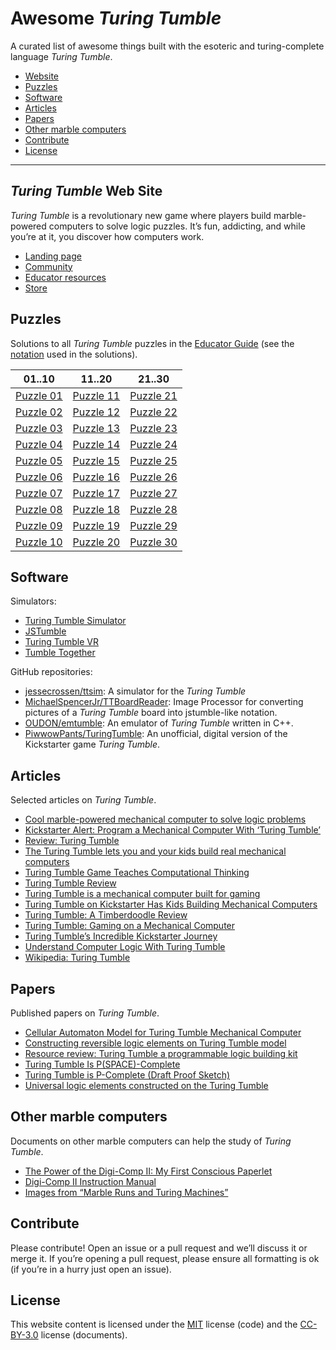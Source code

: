 # Awesome _Turing Tumble_

A curated list of awesome things built with the esoteric and
turing-complete language _Turing Tumble_.

* [Website](#turing-tumble-web-site)
* [Puzzles](#puzzles)
* [Software](#software)
* [Articles](#articles)
* [Papers](#papers)
* [Other marble computers](#other-marble-computers)
* [Contribute](#contribute)
* [License](#license)

------------------------------------------------------------------------

## _Turing Tumble_ Web Site

_Turing Tumble_ is a revolutionary new game where players build marble-powered
computers to solve logic puzzles. It’s fun, addicting, and while you’re at it,
you discover how computers work.

* [Landing page](https://www.turingtumble.com/)
* [Community](https://community.turingtumble.com/)
* [Educator resources](https://edu.turingtumble.com/)
* [Store](https://store.turingtumble.com/)

## Puzzles

Solutions to all _Turing Tumble_ puzzles in the [Educator Guide](text/EducatorGuide.md)
(see the [notation](text/LEGEND.md) used in the solutions).

| 01..10                      | 11..20                      | 21..30                      |
|-----------------------------|-----------------------------|-----------------------------|
|[Puzzle 01](text/puzzle01.md)|[Puzzle 11](text/puzzle11.md)|[Puzzle 21](text/puzzle21.md)|
|[Puzzle 02](text/puzzle02.md)|[Puzzle 12](text/puzzle12.md)|[Puzzle 22](text/puzzle22.md)|
|[Puzzle 03](text/puzzle03.md)|[Puzzle 13](text/puzzle13.md)|[Puzzle 23](text/puzzle23.md)|
|[Puzzle 04](text/puzzle04.md)|[Puzzle 14](text/puzzle14.md)|[Puzzle 24](text/puzzle24.md)|
|[Puzzle 05](text/puzzle05.md)|[Puzzle 15](text/puzzle15.md)|[Puzzle 25](text/puzzle25.md)|
|[Puzzle 06](text/puzzle06.md)|[Puzzle 16](text/puzzle16.md)|[Puzzle 26](text/puzzle26.md)|
|[Puzzle 07](text/puzzle07.md)|[Puzzle 17](text/puzzle17.md)|[Puzzle 27](text/puzzle27.md)|
|[Puzzle 08](text/puzzle08.md)|[Puzzle 18](text/puzzle18.md)|[Puzzle 28](text/puzzle28.md)|
|[Puzzle 09](text/puzzle09.md)|[Puzzle 19](text/puzzle19.md)|[Puzzle 29](text/puzzle29.md)|
|[Puzzle 10](text/puzzle10.md)|[Puzzle 20](text/puzzle20.md)|[Puzzle 30](text/puzzle30.md)|

## Software

Simulators:

* [Turing Tumble Simulator](https://jessecrossen.github.io/ttsim/)
* [JSTumble](https://www.lodev.org/jstumble/)
* [Turing Tumble VR](https://store.steampowered.com/app/898440/Turing_Tumble_VR/)
* [Tumble Together](https://tumble-together.herokuapp.com)

GitHub repositories:

* [jessecrossen/ttsim](https://github.com/jessecrossen/ttsim): A simulator for the _Turing Tumble_
* [MichaelSpencerJr/TTBoardReader](https://github.com/MichaelSpencerJr/TTBoardReader): Image Processor for converting pictures of a _Turing Tumble_ board into jstumble-like notation.
* [OUDON/emtumble](https://github.com/OUDON/emtumble): An emulator of _Turing Tumble_ written in C++.
* [PiwwowPants/TuringTumble](https://github.com/PiwwowPants/TuringTumble): An unofficial, digital version of the Kickstarter game _Turing Tumble_.

## Articles

Selected articles on _Turing Tumble_.

* [Cool marble-powered mechanical computer to solve logic problems](https://boingboing.net/2017/05/30/cool-marble-powered-mechanical.html)
* [Kickstarter Alert: Program a Mechanical Computer With ‘Turing Tumble’](https://geekdad.com/2017/05/kickstarter-alert-turing-tumble/)
* [Review: Turing Tumble](http://www.geeksundergrace.com/tabletop/review-turing-tumble/)
* [The Turing Tumble lets you and your kids build real mechanical computers](https://techcrunch.com/2017/05/30/the-turing-tumble-lets-you-and-your-kids-build-real-mechanical-computers/)
* [Turing Tumble Game Teaches Computational Thinking](https://www.bethel.edu/news/articles/2017/june/turing-tumble)
* [Turing Tumble Review](https://tbgd.blog/2019/01/13/turing-tumble/)
* [Turing Tumble is a mechanical computer built for gaming](https://www.popularmechanics.co.za/stuff/turing-tumble-mechanical-computer/)
* [Turing Tumble on Kickstarter Has Kids Building Mechanical Computers](https://www.macobserver.com/news/product-news/turing-tumble-kickstarter-kids-building-mechanical-computers/)
* [Turing Tumble: A Timberdoodle Review](https://mamabeanaz.com/2019/09/15/turing-tumble-a-timberdoodle-review/)
* [Turing Tumble: Gaming on a Mechanical Computer](https://www.kickstarter.com/projects/871405126/turing-tumble-gaming-on-a-mechanical-computer)
* [Turing Tumble’s Incredible Kickstarter Journey](https://theworks.org/turing-tumbles-incredible-kickstarter-journey/)
* [Understand Computer Logic With Turing Tumble](https://www.i-programmer.info/news/150-training-a-education/10830-learn-computer-logic-with-turing-tumble-.html)
* [Wikipedia: Turing Tumble](https://en.wikipedia.org/wiki/Turing_Tumble)

## Papers

Published papers on _Turing Tumble_.

* [Cellular Automaton Model for Turing Tumble Mechanical Computer](https://ieeexplore.ieee.org/abstract/document/8590868)
* [Constructing reversible logic elements on Turing Tumble model](http://www.automata2018.ugent.be/files/proceedings_main.pdf)
* [Resource review: Turing Tumble a programmable logic building kit](https://search.informit.com.au/documentSummary;dn=524095287395978;res=IELHSS)
* [Turing Tumble Is P(SPACE)-Complete](https://link.springer.com/chapter/10.1007/978-3-030-17402-6_23)
* [Turing Tumble is P-Complete (Draft Proof Sketch)](https://sites.ualberta.ca/~jhoover/TuringTumble/TuringTumbleIsPComplete.htm)
* [Universal logic elements constructed on the Turing Tumble](https://link.springer.com/article/10.1007/s11047-019-09760-8)

## Other marble computers

Documents on other marble computers can help the study of _Turing Tumble_.

* [The Power of the Digi-Comp II: My First Conscious Paperlet](https://www.scottaaronson.com/blog/?p=1902)
* [Digi-Comp II Instruction Manual](https://cdn.evilmadscientist.com/KitInstrux/DCII-manual.pdf)
* [Images from “Marble Runs and Turing Machines”](https://nbickford.wordpress.com/2014/03/25/images-from-marble-runs-and-turing-machines/)

## Contribute

Please contribute! Open an issue or a pull request and we’ll discuss it or
merge it. If you’re opening a pull request, please ensure all formatting is ok
(if you’re in a hurry just open an issue).

## License

This website content is licensed under the
[MIT](https://github.com/fadado/awesome-turing-tumble/blob/master/LICENSE)
license (code) and the
[CC-BY-3.0](https://creativecommons.org/licenses/by/3.0/) license (documents).
